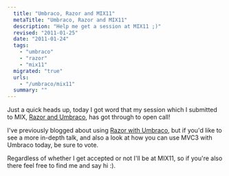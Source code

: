 ```yaml
---
  title: "Umbraco, Razor and MIX11"
  metaTitle: "Umbraco, Razor and MIX11"
  description: "Help me get a session at MIX11 ;)"
  revised: "2011-01-25"
  date: "2011-01-24"
  tags: 
    - "umbraco"
    - "razor"
    - "mix11"
  migrated: "true"
  urls: 
    - "/umbraco/mix11"
  summary: ""
---
```

Just a quick heads up, today I got word that my session which I submitted to MIX, [Razor and Umbraco][1], has got through to open call!

I've previously blogged about using [Razor with Umbraco][2], but if you'd like to see a more in-depth talk, and also a look at how you can use MVC3 with Umbraco today, be sure to vote.

Regardless of whether I get accepted or not I'll be at MIX11, so if you're also there feel free to find me and say hi :).


  [1]: http://live.visitmix.com/OpenCall/Vote/Session/139
  [2]: http://www.aaron-powell.com/umbraco-4-and-razor
